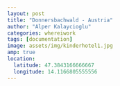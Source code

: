 ```yaml
---
layout: post
title: "Donnersbachwald - Austria"
author: "Alper Kalaycioglu"
categories: whereiwork
tags: [documentation]
image: assets/img/kinderhotel1.jpg
amp: true
location:
  latitude: 47.3843166666667
  longitude: 14.1166805555556
---
```

